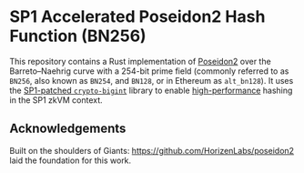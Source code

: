 # SP1 Accelerated Poseidon2 Hash Function (BN256)

This repository contains a Rust implementation of [Poseidon2](https://eprint.iacr.org/2023/323.pdf) over the Barreto–Naehrig curve with a 254-bit prime field (commonly referred to as `BN256`, also known as `BN254`, and `BN128`, or in Ethereum as `alt_bn128`).
It uses the [SP1-patched `crypto-bigint`](https://github.com/sp1-patches/RustCrypto-bigint) library to enable [high-performance](https://docs.succinct.xyz/docs/sp1/optimizing-programs/precompiles) hashing in the SP1 zkVM context.

## Acknowledgements

Built on the shoulders of Giants: <https://github.com/HorizenLabs/poseidon2> laid the foundation for this work.
